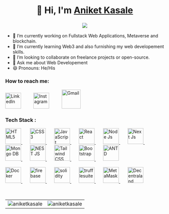 
<h1 align="center">👋 Hi, I'm <a href="https://www.linkedin.com/in/aniket-kasale/" target="_blank"> Aniket Kasale</a></h1>
<h3 align="center"> <img src="https://readme-typing-svg.herokuapp.com?color=0357F7&lines=Web+Developer+HTML+CSS+JavaScript%3A)" /> </h3>

- 🔭 I’m currently working on Fullstack Web Applications, Metaverse and blockchain.
- 🌱 I’m currently learning Web3 and also furnishing my web developement skills.
- 👯 I’m looking to collaborate on freelance projects or open-source.
- 💬 Ask me about Web Developement
- 😄 Pronouns: He/His

<h3 align="left">How to reach me:</h3>
<div >
  <a href="https://www.linkedin.com/in/aniket-kasale/"><img width='50' alt="LinkedIn" src="https://cdn-icons-png.flaticon.com/512/174/174857.png"/></a>
  &nbsp;&nbsp;&nbsp;&nbsp;&nbsp;&nbsp;&nbsp;&nbsp;
    <a href="https://www.instagram.com/aniketkasle_"><img width='50' alt="Instagram" src="https://cdn-icons-png.flaticon.com/512/2111/2111463.png"/></a>
  &nbsp;&nbsp;&nbsp;&nbsp;&nbsp;&nbsp;&nbsp;&nbsp;
 <a href="mailto:aniketkasale02@gmail.com"><img alt="Gmail" height='60' src="https://cdn-icons-png.flaticon.com/512/732/732200.png"/></a>
</div>


<h3 align="left">Tech Stack :</h3>
<div>
  <a href="https://en.wikipedia.org/wiki/HTML">
    <img alt="HTML5" height='50' src="https://cdn-icons.flaticon.com/png/512/186/premium/186320.png?token=exp=1653015615~hmac=991b8219ba67fb8370ca1e50df107c92"/>
  </a>
  &nbsp;&nbsp;&nbsp;&nbsp;&nbsp;
  <a href="https://en.wikipedia.org/wiki/CSS">
    <img alt="CSS3" height='50' src="https://cdn-icons.flaticon.com/png/512/802/premium/802251.png?token=exp=1653015633~hmac=b53035de533f60b79d8adb8490a8c032"/> 
  </a>
  &nbsp;&nbsp;&nbsp;&nbsp;&nbsp;
  <a href="https://en.wikipedia.org/wiki/JavaScript">
    <img alt="JavaScript" height='50' src="https://cdn-icons.flaticon.com/png/512/4726/premium/4726005.png?token=exp=1653015661~hmac=8e3efca3933d08f89691206d619b15a4"/> 
  </a>
  &nbsp;&nbsp;&nbsp;&nbsp;&nbsp;
  <a href="https://reactjs.org/">
  <img alt="React" height='50' src="https://cdn-icons-png.flaticon.com/512/1126/1126012.png"/> 
  </a>
  &nbsp;&nbsp;&nbsp;&nbsp;&nbsp;
  <a href="https://nodejs.org/en/">
    <img alt="Node Js" height='50' src="https://cdn-icons-png.flaticon.com/512/919/919825.png"/> 
  </a>
  &nbsp;&nbsp;&nbsp;&nbsp;&nbsp;
  <a href="https://nextjs.org/">
    <img alt="Next Js" height='50' src="https://cdn.icon-icons.com/icons2/3392/PNG/512/nextjs_icon_213852.png"/> 
  </a>     
  &nbsp;&nbsp;&nbsp;&nbsp;&nbsp;
  <a href="https://www.mongodb.com/cloud/atlas/lp/try2?utm_source=google&utm_campaign=gs_apac_india_search_core_brand_atlas_desktop&utm_term=mongodb&utm_medium=cpc_paid_search&utm_ad=e&utm_ad_campaign_id=12212624347&adgroup=115749713423&gclid=Cj0KCQjw1ZeUBhDyARIsAOzAqQL4ZKmXlvz1fA_pXpfftPFKHotgAC5Jwlt17Bib07jISWo7czmopqEaAjCYEALw_wcB">
    <img alt="Mongo DB" height='50' src="https://cdn.icon-icons.com/icons2/2415/PNG/512/mongodb_original_logo_icon_146424.png"/> 
  </a>     
  &nbsp;&nbsp;&nbsp;&nbsp;&nbsp;
  <a href="https://nestjs.com/">
    <img alt="NEST JS" height='50' src="https://d33wubrfki0l68.cloudfront.net/e937e774cbbe23635999615ad5d7732decad182a/26072/logo-small.ede75a6b.svg"/> 
  </a> 
  &nbsp;&nbsp;&nbsp;&nbsp;&nbsp;
  <a href="https://tailwindcss.com/">
    <img alt="Tailwind CSS" height='50' src="https://cdn.icon-icons.com/icons2/2107/PNG/512/file_type_tailwind_icon_130128.png"/> 
  </a>
  &nbsp;&nbsp;&nbsp;&nbsp;&nbsp;
  <a href="https://getbootstrap.com/">
    <img alt="Bootstrap" height='50' src="https://cdn-icons-png.flaticon.com/512/5968/5968672.png"/> 
  </a>
  &nbsp;&nbsp;&nbsp;&nbsp;&nbsp;
  <a href="https://ant.design/">
    <img alt="ANTD" height='50' src="https://gw.alipayobjects.com/zos/rmsportal/KDpgvguMpGfqaHPjicRK.svg"/> 
  </a>
 
  <br/>
<br/>
  <a href="https://www.docker.com/">
    <img alt="Docker" height='50' src="https://cdn-icons-png.flaticon.com/512/5969/5969059.png"/> 
  </a>
 &nbsp;&nbsp;&nbsp;&nbsp;&nbsp;
  <a href="https://firebase.google.com/">
    <img alt="firebase" height='50' src="https://cdn.icon-icons.com/icons2/691/PNG/512/google_firebase_icon-icons.com_61475.png"/> 
  </a>
  &nbsp;&nbsp;&nbsp;&nbsp;&nbsp;
  <a href="https://docs.soliditylang.org/en">
    <img alt="solidity" height='50' src="https://docs.soliditylang.org/en/v0.8.14/_static/logo.svg"/> 
  </a>
    &nbsp;&nbsp;&nbsp;&nbsp;&nbsp;
  <a href="https://trufflesuite.com/">
    <img alt="trufflesuite" height='50' src="https://trufflesuite.com/assets/logo.png"/> 
  </a>
    &nbsp;&nbsp;&nbsp;&nbsp;&nbsp;
  <a href="https://metamask.io/">
    <img alt="MetaMask" height='50' src="https://upload.wikimedia.org/wikipedia/commons/thumb/3/36/MetaMask_Fox.svg/512px-MetaMask_Fox.svg.png?20201112074605"/> 
  </a>
  &nbsp;&nbsp;&nbsp;&nbsp;&nbsp;
  <a href="https://decentraland.org/">
    <img alt="Decentraland SDK" height='50' src="https://cdn-icons-png.flaticon.com/512/4843/4843091.png"/> 
  </a>
</div>
<br/>
<br/>
<table align="center">
  <tr>
    <td><img src="https://github-readme-stats.vercel.app/api?username=aniketkasale&show_icons=true&theme=dark&locale=en" alt="aniketkasale" /></td>
    <td><img src="https://github-readme-stats.vercel.app/api/top-langs?username=aniketkasale&show_icons=true&theme=dark&locale=en&layout=compact" alt="aniketkasale" /></td>
  </tr>
</table>

